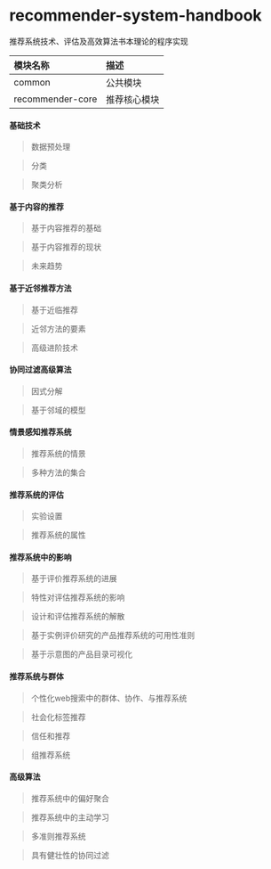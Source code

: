 # recommender-system-handbook
推荐系统技术、评估及高效算法书本理论的程序实现

| 模块名称     | 描述      |
|:-----------------|:--------|
| common           | 公共模块    |
| recommender-core | 推荐核心模块  |


#### 基础技术
> 数据预处理

> 分类

> 聚类分析

#### 基于内容的推荐

>基于内容推荐的基础

>基于内容推荐的现状

>未来趋势

#### 基于近邻推荐方法
> 基于近临推荐

> 近邻方法的要素

> 高级进阶技术

#### 协同过滤高级算法
> 因式分解

> 基于邻域的模型

#### 情景感知推荐系统
> 推荐系统的情景

> 多种方法的集合

#### 推荐系统的评估
> 实验设置

> 推荐系统的属性

#### 推荐系统中的影响
> 基于评价推荐系统的进展

> 特性对评估推荐系统的影响

> 设计和评估推荐系统的解散

> 基于实例评价研究的产品推荐系统的可用性准则

> 基于示意图的产品目录可视化


#### 推荐系统与群体
> 个性化web搜索中的群体、协作、与推荐系统

> 社会化标签推荐

> 信任和推荐

> 组推荐系统


#### 高级算法

> 推荐系统中的偏好聚合

> 推荐系统中的主动学习

> 多准则推荐系统

> 具有健壮性的协同过滤


